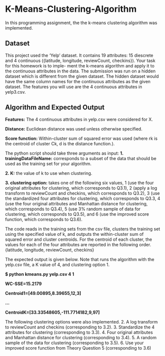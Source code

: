 # K-Means-Clustering-Algorithm

In this programming assignment, the the k-means clustering algorithm was implemented.

## Dataset
This project used the ‘Yelp’ dataset. It contains 19 attributes: 15 diescrete and 4 continuous ({latitude, longitude, reviewCount, checkins}). Your task for this homework is to imple- ment the k-means algorithm and apply it to the continuous attributes in the data.
The submission was run on a hidden dataset which is different from the given dataset. The hidden dataset would have the same column names for the continuous attributes as the given dataset.
The features you will use are the 4 continuous attributes in yelp3.csv.

## Algorithm and Expected Output

**Features:** The 4 continuous attributes in yelp.csv were considered for X.

**Distance:** Euclidean distance was used unless otherwise specified.

**Score function:** Within-cluster sum of squared error was used (where rk is the centroid of cluster Ck, d is the distance function.).

The python script should take three arguments as input:
**1. trainingDataFileName:** corresponds to a subset of the data that should be used as the training set for your algorithm.

**2. K:** the value of k to use when clustering.

**3. clustering option:** takes one of the following six values, 1 (use the four original attributes for clustering, which corresponds to Q3.1), 2 (apply a log transform to reviewCount and checkins, which corresponds to Q3.2), 3 (use the standardized four attributes for clustering, which corresponds to Q3.3, 4 (use the four original attributes and Manhattan distance for clustering, which corresponds to Q3.4), 5 (use 3% random sample of data for clustering, which corresponds to Q3.5), and 6 (use the improved score function, which corresponds to Q3.6).

The code reads in the training sets from the csv file, clusters the training set using the specified value of k, and outputs the within-cluster sum of squared error and cluster centroids. For the centroid of each cluster, the values for each of the four attributes are reported in the following order.
{latitude, longitude, reviewCount, checkins}

The expected output is given below. Note that runs the algorithm with the yelp.csv file, a K value of 4, and clustering option 1.

**$ python kmeans.py yelp.csv 4 1**

**WC-SSE=15.2179**

**Centroid1=[49.00895,8.39655,12,3]**

**...**

**CentroidK=[33.33548605,-111.7714182,9,97]**

The following clustering options were also implemented.
2. A log transform to reviewCount and checkins (corresponding to 3.2).
3. Standardize the 4 attributes for clustering (corresponding to 3.3).
4. Four original attributes and Manhattan distance for clustering (corresponding to 3.4). 5. A random sample of the data for clustering (corresponding to 3.5).
6. Use your improved score function from Theory Question 5 (corresponding to 3.6)
